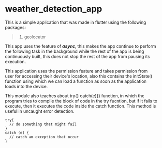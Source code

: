 # weather_detection_app

This is a simple application that was made in flutter using the following packages:

> 1. geolocator

This app uses the feature of <i><b>async</b></i>, this makes the app continue to perform the following task in the background while the rest of the app is being continuously built, this does not stop the rest of the app from pausing its execution.

This application uses the permission feature and takes permission from user for accessing their device's location, also this contains the initState() function using which we can load a function as soon as the application loads into the device.

This module also teaches about try{} catch(e){} function, in which the program tries to compile the block of code in the try fucntion, but if it fails to execute, then it executes the code inside the catch function. This method is useful in uncaught error detection.
```
try{
  // do something that might fail
}
catch (e) {
  // catch an exception that occur
}
```
